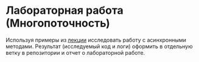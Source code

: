 # Лабораторная работа (Многопоточность)

Используя примеры из [лекции](../articles/t5_thread_async.md) исследовать работу с асинхронными методами. Результат (исследуемый код и логи) оформить в отдельную ветку в репозитории и отчет о лабораторной работе.